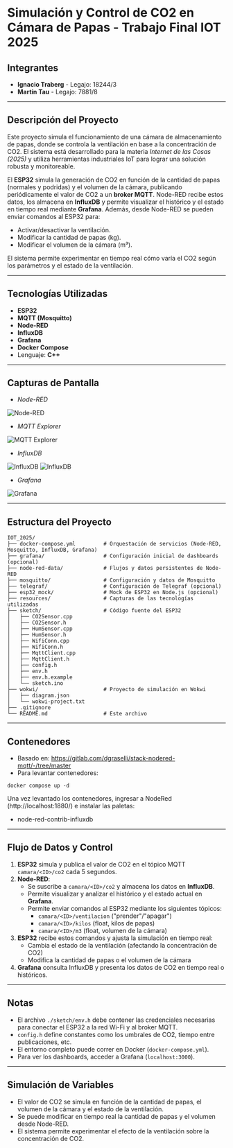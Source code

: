 # Simulación y Control de CO2 en Cámara de Papas - Trabajo Final IOT 2025

## Integrantes

- **Ignacio Traberg** - Legajo: 18244/3
- **Martín Tau** - Legajo: 7881/8

---

## Descripción del Proyecto

Este proyecto simula el funcionamiento de una cámara de almacenamiento de papas, donde se controla la ventilación en base a la concentración de CO2. El sistema está desarrollado para la materia *Internet de las Cosas (2025)* y utiliza herramientas industriales IoT para lograr una solución robusta y monitoreable.

El **ESP32** simula la generación de CO2 en función de la cantidad de papas (normales y podridas) y el volumen de la cámara, publicando periódicamente el valor de CO2 a un **broker MQTT**. Node-RED recibe estos datos, los almacena en **InfluxDB** y permite visualizar el histórico y el estado en tiempo real mediante **Grafana**. Además, desde Node-RED se pueden enviar comandos al ESP32 para:

- Activar/desactivar la ventilación.
- Modificar la cantidad de papas (kg).
- Modificar el volumen de la cámara (m³).

El sistema permite experimentar en tiempo real cómo varía el CO2 según los parámetros y el estado de la ventilación.

---

## Tecnologías Utilizadas

- **ESP32**
- **MQTT (Mosquitto)**
- **Node-RED**
- **InfluxDB**
- **Grafana**
- **Docker Compose**
- Lenguaje: **C++**

---

## Capturas de Pantalla
  
* _Node-RED_
  
![Node-RED](resources/node-red.jpg)

* _MQTT Explorer_
  
![MQTT Explorer](resources/mqtt_explorer.jpg)

* _InfluxDB_
  
![InfluxDB](resources/influxdb_co2.jpg) ![InfluxDB](resources/influxdb_podridas.jpg)

* _Grafana_
  
![Grafana](resources/grafana.jpg)


---

## Estructura del Proyecto

```
IOT_2025/
├── docker-compose.yml         # Orquestación de servicios (Node-RED, Mosquitto, InfluxDB, Grafana)
├── grafana/                   # Configuración inicial de dashboards (opcional)
├── node-red-data/             # Flujos y datos persistentes de Node-RED
├── mosquitto/                 # Configuración y datos de Mosquitto
├── telegraf/                  # Configuración de Telegraf (opcional)
├── esp32_mock/                # Mock de ESP32 en Node.js (opcional)
├── resources/                 # Capturas de las tecnologías utilizadas
├── sketch/                    # Código fuente del ESP32
│   ├── CO2Sensor.cpp
│   ├── CO2Sensor.h
│   ├── HumSensor.cpp
│   ├── HumSensor.h
│   ├── WifiConn.cpp
│   ├── WifiConn.h
│   ├── MqttClient.cpp
│   ├── MqttClient.h
│   ├── config.h
│   ├── env.h
│   ├── env.h.example
│   └── sketch.ino
├── wokwi/                     # Proyecto de simulación en Wokwi
│   ├── diagram.json
│   └── wokwi-project.txt
├── .gitignore
└── README.md                  # Este archivo
```

---

## Contenedores

- Basado en: https://gitlab.com/dgraselli/stack-nodered-mqtt/-/tree/master
- Para levantar contenedores:
```shell
docker compose up -d
```
Una vez levantado los contenedores, ingresar a NodeRed (http://localhost:1880/) e instalar las paletas:
- node-red-contrib-influxdb

---



## Flujo de Datos y Control

1. **ESP32** simula y publica el valor de CO2 en el tópico MQTT `camara/<ID>/co2` cada 5 segundos.
2. **Node-RED**:
   - Se suscribe a `camara/<ID>/co2` y almacena los datos en **InfluxDB**.
   - Permite visualizar y analizar el histórico y el estado actual en **Grafana**.
   - Permite enviar comandos al ESP32 mediante los siguientes tópicos:
     - `camara/<ID>/ventilacion` ("prender"/"apagar")
     - `camara/<ID>/kilos` (float, kilos de papas)
     - `camara/<ID>/m3` (float, volumen de la cámara)
3. **ESP32** recibe estos comandos y ajusta la simulación en tiempo real:
   - Cambia el estado de la ventilación (afectando la concentración de CO2)
   - Modifica la cantidad de papas o el volumen de la cámara
4. **Grafana** consulta InfluxDB y presenta los datos de CO2 en tiempo real o históricos.

---


## Notas

- El archivo `./sketch/env.h` debe contener las credenciales necesarias para conectar el ESP32 a la red Wi-Fi y al broker MQTT.
- `config.h` define constantes como los umbrales de CO2, tiempo entre publicaciones, etc.
- El entorno completo puede correr en Docker (`docker-compose.yml`).
- Para ver los dashboards, acceder a Grafana (`localhost:3000`).

---

## Simulación de Variables

- El valor de CO2 se simula en función de la cantidad de papas, el volumen de la cámara y el estado de la ventilación.
- Se puede modificar en tiempo real la cantidad de papas y el volumen desde Node-RED.
- El sistema permite experimentar el efecto de la ventilación sobre la concentración de CO2.
